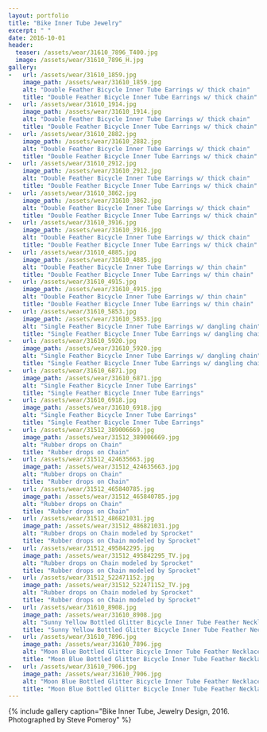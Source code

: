 ```yaml
---
layout: portfolio
title: "Bike Inner Tube Jewelry"
excerpt: " "
date: 2016-10-01
header:
  teaser: /assets/wear/31610_7896_T400.jpg
  image: /assets/wear/31610_7896_H.jpg
gallery:
-   url: /assets/wear/31610_1859.jpg
    image_path: /assets/wear/31610_1859.jpg
    alt: "Double Feather Bicycle Inner Tube Earrings w/ thick chain"
    title: "Double Feather Bicycle Inner Tube Earrings w/ thick chain"
-   url: /assets/wear/31610_1914.jpg
    image_path: /assets/wear/31610_1914.jpg
    alt: "Double Feather Bicycle Inner Tube Earrings w/ thick chain"
    title: "Double Feather Bicycle Inner Tube Earrings w/ thick chain"
-   url: /assets/wear/31610_2882.jpg
    image_path: /assets/wear/31610_2882.jpg
    alt: "Double Feather Bicycle Inner Tube Earrings w/ thick chain"
    title: "Double Feather Bicycle Inner Tube Earrings w/ thick chain"
-   url: /assets/wear/31610_2912.jpg
    image_path: /assets/wear/31610_2912.jpg
    alt: "Double Feather Bicycle Inner Tube Earrings w/ thick chain"
    title: "Double Feather Bicycle Inner Tube Earrings w/ thick chain"
-   url: /assets/wear/31610_3862.jpg
    image_path: /assets/wear/31610_3862.jpg
    alt: "Double Feather Bicycle Inner Tube Earrings w/ thick chain"
    title: "Double Feather Bicycle Inner Tube Earrings w/ thick chain"
-   url: /assets/wear/31610_3916.jpg
    image_path: /assets/wear/31610_3916.jpg
    alt: "Double Feather Bicycle Inner Tube Earrings w/ thick chain"
    title: "Double Feather Bicycle Inner Tube Earrings w/ thick chain"
-   url: /assets/wear/31610_4885.jpg
    image_path: /assets/wear/31610_4885.jpg
    alt: "Double Feather Bicycle Inner Tube Earrings w/ thin chain"
    title: "Double Feather Bicycle Inner Tube Earrings w/ thin chain"
-   url: /assets/wear/31610_4915.jpg
    image_path: /assets/wear/31610_4915.jpg
    alt: "Double Feather Bicycle Inner Tube Earrings w/ thin chain"
    title: "Double Feather Bicycle Inner Tube Earrings w/ thin chain"
-   url: /assets/wear/31610_5853.jpg
    image_path: /assets/wear/31610_5853.jpg
    alt: "Single Feather Bicycle Inner Tube Earrings w/ dangling chain"
    title: "Single Feather Bicycle Inner Tube Earrings w/ dangling chain"
-   url: /assets/wear/31610_5920.jpg
    image_path: /assets/wear/31610_5920.jpg
    alt: "Single Feather Bicycle Inner Tube Earrings w/ dangling chain"
    title: "Single Feather Bicycle Inner Tube Earrings w/ dangling chain"
-   url: /assets/wear/31610_6871.jpg
    image_path: /assets/wear/31610_6871.jpg
    alt: "Single Feather Bicycle Inner Tube Earrings"
    title: "Single Feather Bicycle Inner Tube Earrings"
-   url: /assets/wear/31610_6918.jpg
    image_path: /assets/wear/31610_6918.jpg
    alt: "Single Feather Bicycle Inner Tube Earrings"
    title: "Single Feather Bicycle Inner Tube Earrings"
-   url: /assets/wear/31512_389006669.jpg
    image_path: /assets/wear/31512_389006669.jpg
    alt: "Rubber drops on Chain"
    title: "Rubber drops on Chain"
-   url: /assets/wear/31512_424635663.jpg
    image_path: /assets/wear/31512_424635663.jpg
    alt: "Rubber drops on Chain"
    title: "Rubber drops on Chain"
-   url: /assets/wear/31512_465840785.jpg
    image_path: /assets/wear/31512_465840785.jpg
    alt: "Rubber drops on Chain"
    title: "Rubber drops on Chain"
-   url: /assets/wear/31512_486821031.jpg
    image_path: /assets/wear/31512_486821031.jpg
    alt: "Rubber drops on Chain modeled by Sprocket"
    title: "Rubber drops on Chain modeled by Sprocket"
-   url: /assets/wear/31512_495842295.jpg
    image_path: /assets/wear/31512_495842295_TV.jpg
    alt: "Rubber drops on Chain modeled by Sprocket"
    title: "Rubber drops on Chain modeled by Sprocket"
-   url: /assets/wear/31512_522471152.jpg
    image_path: /assets/wear/31512_522471152_TV.jpg
    alt: "Rubber drops on Chain modeled by Sprocket"
    title: "Rubber drops on Chain modeled by Sprocket"
-   url: /assets/wear/31610_8908.jpg
    image_path: /assets/wear/31610_8908.jpg
    alt: "Sunny Yellow Bottled Glitter Bicycle Inner Tube Feather Necklace"
    title: "Sunny Yellow Bottled Glitter Bicycle Inner Tube Feather Necklace"
-   url: /assets/wear/31610_7896.jpg
    image_path: /assets/wear/31610_7896.jpg
    alt: "Moon Blue Bottled Glitter Bicycle Inner Tube Feather Necklace"
    title: "Moon Blue Bottled Glitter Bicycle Inner Tube Feather Necklace"
-   url: /assets/wear/31610_7906.jpg
    image_path: /assets/wear/31610_7906.jpg
    alt: "Moon Blue Bottled Glitter Bicycle Inner Tube Feather Necklace"
    title: "Moon Blue Bottled Glitter Bicycle Inner Tube Feather Necklace"
---
```


{% include gallery caption="Bike Inner Tube, Jewelry Design, 2016. Photographed by Steve Pomeroy" %}
